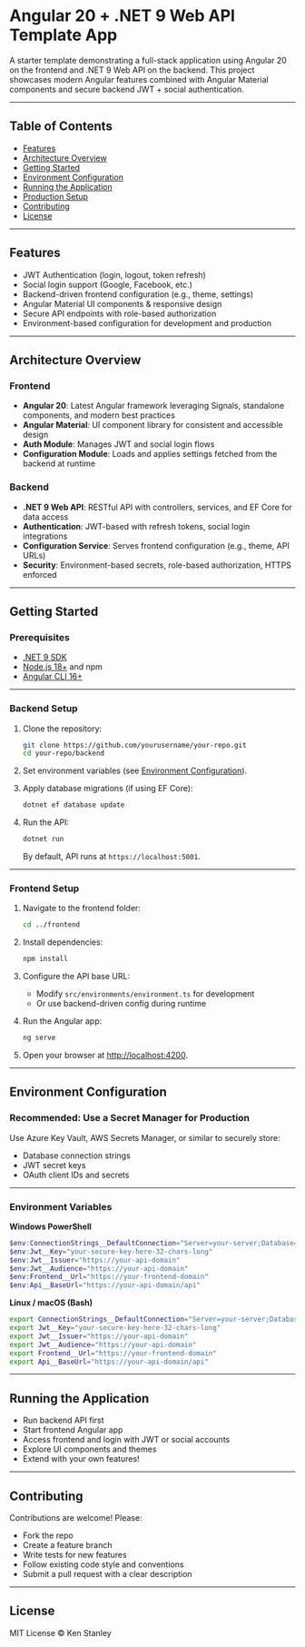 
# Angular 20 + .NET 9 Web API Template App

A starter template demonstrating a full-stack application using Angular 20 on the frontend and .NET 9 Web API on the backend. This project showcases modern Angular features combined with Angular Material components and secure backend JWT + social authentication.

---

## Table of Contents

- [Features](#features)  
- [Architecture Overview](#architecture-overview)  
- [Getting Started](#getting-started)  
- [Environment Configuration](#environment-configuration)  
- [Running the Application](#running-the-application)  
- [Production Setup](#production-setup)  
- [Contributing](#contributing)  
- [License](#license)  

---

## Features

- JWT Authentication (login, logout, token refresh)  
- Social login support (Google, Facebook, etc.)  
- Backend-driven frontend configuration (e.g., theme, settings)  
- Angular Material UI components & responsive design  
- Secure API endpoints with role-based authorization  
- Environment-based configuration for development and production  

---

## Architecture Overview

### Frontend

- **Angular 20**: Latest Angular framework leveraging Signals, standalone components, and modern best practices  
- **Angular Material**: UI component library for consistent and accessible design  
- **Auth Module**: Manages JWT and social login flows  
- **Configuration Module**: Loads and applies settings fetched from the backend at runtime  

### Backend

- **.NET 9 Web API**: RESTful API with controllers, services, and EF Core for data access  
- **Authentication**: JWT-based with refresh tokens, social login integrations  
- **Configuration Service**: Serves frontend configuration (e.g., theme, API URLs)  
- **Security**: Environment-based secrets, role-based authorization, HTTPS enforced  

---

## Getting Started

### Prerequisites

- [.NET 9 SDK](https://dotnet.microsoft.com/en-us/download/dotnet/9.0)  
- [Node.js 18+](https://nodejs.org/en/download/) and npm  
- [Angular CLI 16+](https://angular.io/cli)  

---

### Backend Setup

1. Clone the repository:

   ```bash
   git clone https://github.com/yourusername/your-repo.git
   cd your-repo/backend
   ```

2. Set environment variables (see [Environment Configuration](#environment-configuration)).

3. Apply database migrations (if using EF Core):

   ```bash
   dotnet ef database update
   ```

4. Run the API:

   ```bash
   dotnet run
   ```

   By default, API runs at `https://localhost:5001`.

---

### Frontend Setup

1. Navigate to the frontend folder:

   ```bash
   cd ../frontend
   ```

2. Install dependencies:

   ```bash
   npm install
   ```

3. Configure the API base URL:

   - Modify `src/environments/environment.ts` for development  
   - Or use backend-driven config during runtime  

4. Run the Angular app:

   ```bash
   ng serve
   ```

5. Open your browser at [http://localhost:4200](http://localhost:4200).

---

## Environment Configuration

### Recommended: Use a Secret Manager for Production

Use Azure Key Vault, AWS Secrets Manager, or similar to securely store:

- Database connection strings  
- JWT secret keys  
- OAuth client IDs and secrets  

---

### Environment Variables

**Windows PowerShell**

```powershell
$env:ConnectionStrings__DefaultConnection="Server=your-server;Database=AuthDb;User Id=sa;Password=your-password;TrustServerCertificate=True"
$env:Jwt__Key="your-secure-key-here-32-chars-long"
$env:Jwt__Issuer="https://your-api-domain"
$env:Jwt__Audience="https://your-api-domain"
$env:Frontend__Url="https://your-frontend-domain"
$env:Api__BaseUrl="https://your-api-domain/api"
```

**Linux / macOS (Bash)**

```bash
export ConnectionStrings__DefaultConnection="Server=your-server;Database=AuthDb;User Id=sa;Password=your-password;TrustServerCertificate=True"
export Jwt__Key="your-secure-key-here-32-chars-long"
export Jwt__Issuer="https://your-api-domain"
export Jwt__Audience="https://your-api-domain"
export Frontend__Url="https://your-frontend-domain"
export Api__BaseUrl="https://your-api-domain/api"
```

---

## Running the Application

- Run backend API first  
- Start frontend Angular app  
- Access frontend and login with JWT or social accounts  
- Explore UI components and themes  
- Extend with your own features!

---

## Contributing

Contributions are welcome! Please:

- Fork the repo  
- Create a feature branch  
- Write tests for new features  
- Follow existing code style and conventions  
- Submit a pull request with a clear description  

---

## License

MIT License © Ken Stanley


